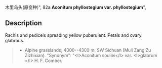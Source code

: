 木里乌头(原变种)",
82a.**Aconitum phyllostegium var. phyllostegium**",

## Description
Rachis and pedicels spreading yellow puberulent. Petals and ovary glabrous.

> * Alpine grasslands; 4000--4300 m. SW Sichuan (Muli Zang Zu Zizhixian).
  "Synonym": "&lt;I&gt;Aconitum souliei&lt;/I&gt; var. &lt;I&gt;glabrum &lt;/I&gt; H. F. Comber.

